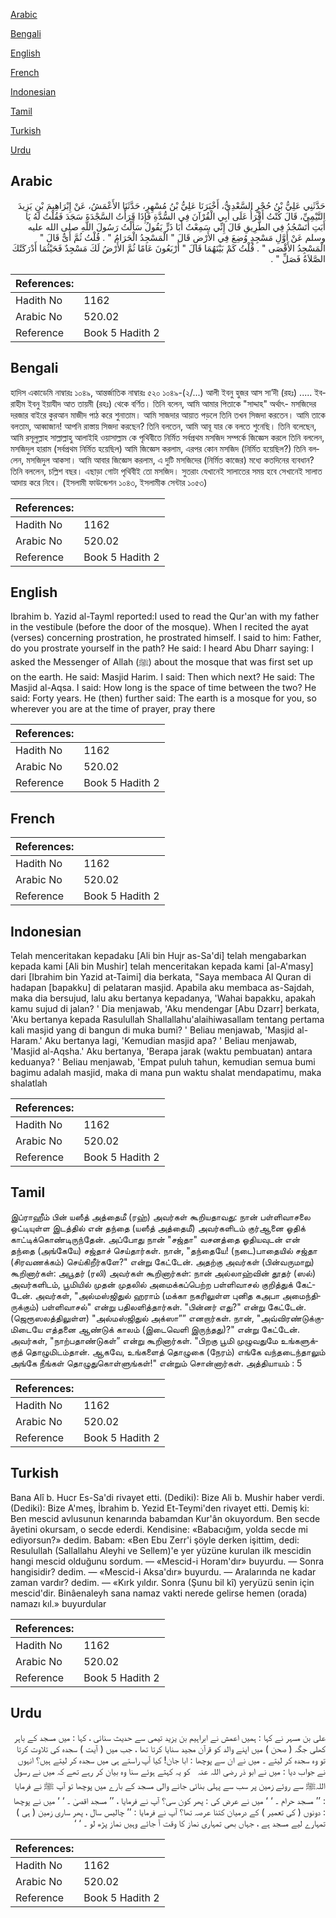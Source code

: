 [Arabic](#arabic)

[Bengali](#bengali)

[English](#english)

[French](#french)

[Indonesian](#indonesian)

[Tamil](#tamil)

[Turkish](#turkish)

[Urdu](#urdu)

## Arabic


<div dir="rtl" lang="ar" style={{fontSize:'larger',backgroundColor:'#f8f9fa',padding:20}}>
حَدَّثَنِي عَلِيُّ بْنُ حُجْرٍ السَّعْدِيُّ، أَخْبَرَنَا عَلِيُّ بْنُ مُسْهِرٍ، حَدَّثَنَا الأَعْمَشُ، عَنْ إِبْرَاهِيمَ بْنِ يَزِيدَ التَّيْمِيِّ، قَالَ كُنْتُ أَقْرَأُ عَلَى أَبِي الْقُرْآنَ فِي السُّدَّةِ فَإِذَا قَرَأْتُ السَّجْدَةَ سَجَدَ فَقُلْتُ لَهُ يَا أَبَتِ أَتَسْجُدُ فِي الطَّرِيقِ قَالَ إِنِّي سَمِعْتُ أَبَا ذَرٍّ يَقُولُ سَأَلْتُ رَسُولَ اللَّهِ صلى الله عليه وسلم عَنْ أَوَّلِ مَسْجِدٍ وُضِعَ فِي الأَرْضِ قَالَ ‏"‏ الْمَسْجِدُ الْحَرَامُ ‏"‏ ‏.‏ قُلْتُ ثُمَّ أَىٌّ قَالَ ‏"‏ الْمَسْجِدُ الأَقْصَى ‏"‏ ‏.‏ قُلْتُ كَمْ بَيْنَهُمَا قَالَ ‏"‏ أَرْبَعُونَ عَامًا ثُمَّ الأَرْضُ لَكَ مَسْجِدٌ فَحَيْثُمَا أَدْرَكَتْكَ الصَّلاَةُ فَصَلِّ ‏"‏ ‏.‏
</div>
<div style={{backgroundColor:'#f8f9fa',padding:20, marginBottom: 10}}><table> <thead> <tr> <th>References:</th> <th></th> </tr> </thead> <tbody><tr><td>Hadith No</td><td>1162</td></tr><tr><td>Arabic No</td><td>520.02</td></tr><tr><td>Reference</td><td>Book 5 Hadith 2</td></tr></tbody></table></div>

## Bengali


<div dir="ltr" lang="bn" style={{fontSize:'larger',backgroundColor:'#f8f9fa',padding:20}}>
হাদিস একাডেমি নাম্বারঃ ১০৪৯, আন্তর্জাতিক নাম্বারঃ ৫২০ ১০৪৯-(২/...) আলী ইবনু হুজর আস সা’দী (রহঃ) ..... ইবরাহীম ইবনু ইয়াযীদ আত তায়মী (রহঃ) থেকে বর্ণিত। তিনি বলেন, আমি আমার পিতাকে "সাদ্দাহ" অর্থাৎ- মসজিদের দরজার বাইরে কুরআন মাজীদ পাঠ করে শুনাতাম। আমি সাজদার আয়াত পড়লে তিনি তখন সিজদা করতেন। আমি তাকে বলতাম, আব্বাজান! আপনি রাস্তায় সিজদা করছেন? তিনি বলতেন, আমি আবূ যার কে বলতে শুনেছি। তিনি বলেছেন, আমি রসূলুল্লাহ সাল্লাল্লাহু আলাইহি ওয়াসাল্লাম কে পৃথিবীতে নির্মিত সর্বপ্রথম মসজিদ সম্পর্কে জিজ্ঞেস করলে তিনি বললেন, মসজিদুল হারাম (সর্বপ্রথম নির্মিত হয়েছিল) আমি জিজ্ঞেস করলাম, এরপর কোন মসজিদ (নির্মিত হয়েছিল?) তিনি বললেন, মসজিদুল আকসা। আমি আবার জিজ্ঞেস করলাম, এ দুটি মসজিদের (নির্মিত কাজের) মধ্যে কতদিনের ব্যবধান? তিনি বললেন, চল্লিশ বছর। এছাড়া গোটা পৃথিবীই তো মসজিদ। সুতরাং যেখানেই সালাতের সময় হবে সেখানেই সালাত আদায় করে নিবে। (ইসলামী ফাউন্ডেশন ১০৪৩, ইসলামীক সেন্টার ১০৫৩)
</div>
<div style={{backgroundColor:'#f8f9fa',padding:20, marginBottom: 10}}><table> <thead> <tr> <th>References:</th> <th></th> </tr> </thead> <tbody><tr><td>Hadith No</td><td>1162</td></tr><tr><td>Arabic No</td><td>520.02</td></tr><tr><td>Reference</td><td>Book 5 Hadith 2</td></tr></tbody></table></div>

## English


<div dir="ltr" lang="en" style={{fontSize:'larger',backgroundColor:'#f8f9fa',padding:20}}>
Ibrahim b. Yazid al-Tayml reported:I used to read the Qur'an with my father in the vestibule (before the door of the mosque). When I recited the ayat (verses) concerning prostration, he prostrated himself. I said to him: Father, do you prostrate yourself in the path? He said: I heard Abu Dharr saying: I asked the Messenger of Allah (ﷺ) about the mosque that was first set up on the earth. He said: Masjid Harim. I said: Then which next? He said: The Masjid al-Aqsa. I said: How long is the space of time between the two? He said: Forty years. He (then) further said: The earth is a mosque for you, so wherever you are at the time of prayer, pray there
</div>
<div style={{backgroundColor:'#f8f9fa',padding:20, marginBottom: 10}}><table> <thead> <tr> <th>References:</th> <th></th> </tr> </thead> <tbody><tr><td>Hadith No</td><td>1162</td></tr><tr><td>Arabic No</td><td>520.02</td></tr><tr><td>Reference</td><td>Book 5 Hadith 2</td></tr></tbody></table></div>

## French


<div dir="ltr" lang="fr" style={{fontSize:'larger',backgroundColor:'#f8f9fa',padding:20}}>

</div>
<div style={{backgroundColor:'#f8f9fa',padding:20, marginBottom: 10}}><table> <thead> <tr> <th>References:</th> <th></th> </tr> </thead> <tbody><tr><td>Hadith No</td><td>1162</td></tr><tr><td>Arabic No</td><td>520.02</td></tr><tr><td>Reference</td><td>Book 5 Hadith 2</td></tr></tbody></table></div>

## Indonesian


<div dir="ltr" lang="id" style={{fontSize:'larger',backgroundColor:'#f8f9fa',padding:20}}>
Telah menceritakan kepadaku [Ali bin Hujr as-Sa'di] telah mengabarkan kepada kami [Ali bin Mushir] telah menceritakan kepada kami [al-A'masy] dari [Ibrahim bin Yazid at-Taimi] dia berkata, "Saya membaca Al Quran di hadapan [bapakku] di pelataran masjid. Apabila aku membaca as-Sajdah, maka dia bersujud, lalu aku bertanya kepadanya, 'Wahai bapakku, apakah kamu sujud di jalan? ' Dia menjawab, 'Aku mendengar [Abu Dzarr] berkata, 'Aku bertanya kepada Rasulullah Shallallahu'alaihiwasallam tentang pertama kali masjid yang di bangun di muka bumi? ' Beliau menjawab, 'Masjid al-Haram.' Aku bertanya lagi, 'Kemudian masjid apa? ' Beliau menjawab, 'Masjid al-Aqsha.' Aku bertanya, 'Berapa jarak (waktu pembuatan) antara keduanya? ' Beliau menjawab, 'Empat puluh tahun, kemudian semua bumi bagimu adalah masjid, maka di mana pun waktu shalat mendapatimu, maka shalatlah
</div>
<div style={{backgroundColor:'#f8f9fa',padding:20, marginBottom: 10}}><table> <thead> <tr> <th>References:</th> <th></th> </tr> </thead> <tbody><tr><td>Hadith No</td><td>1162</td></tr><tr><td>Arabic No</td><td>520.02</td></tr><tr><td>Reference</td><td>Book 5 Hadith 2</td></tr></tbody></table></div>

## Tamil


<div dir="ltr" lang="ta" style={{fontSize:'larger',backgroundColor:'#f8f9fa',padding:20}}>
இப்ராஹீம் பின் யஸீத் அத்தைமீ (ரஹ்) அவர்கள் கூறியதாவது: நான் பள்ளிவாசலை ஒட்டியுள்ள இடத்தில் என் தந்தை (யஸீத் அத்தைமீ) அவர்களிடம் குர்ஆனை ஓதிக் காட்டிக்கொண்டிருந்தேன். அப்போது நான் "சஜ்தா" வசனத்தை ஓதியவுடன் என் தந்தை (அங்கேயே) சஜ்தாச் செய்தார்கள். நான், "தந்தையே! (நடை)பாதையில் சஜ்தா (சிரவணக்கம்) செய்கிறீர்களே?" என்று கேட்டேன். அதற்கு அவர்கள் (பின்வருமாறு) கூறினார்கள்: அபூதர் (ரலி) அவர்கள் கூறினார்கள்: நான் அல்லாஹ்வின் தூதர் (ஸல்) அவர்களிடம், பூமியில் முதன் முதலில் அமைக்கப்பெற்ற பள்ளிவாசல் குறித்துக் கேட்டேன். அவர்கள், "அல்மஸ்ஜிதுல் ஹராம் (மக்கா நகரிலுள்ள புனித கஅபா அமைந்திருக்கும்) பள்ளிவாசல்" என்று பதிலளித்தார்கள். "பின்னர் எது?" என்று கேட்டேன். (ஜெரூஸலத்திலுள்ள) "அல்மஸ்ஜிதுல் அக்ஸா”” எனறார்கள். நான், "அவ்விரண்டுக்குமிடையே எத்தனை ஆண்டுக் காலம் (இடைவெளி இருந்தது)?" என்று கேட்டேன். அவர்கள், "நாற்பதாண்டுகள்” என்று கூறினார்கள். "பிறகு பூமி முழுவதுமே உங்களுக்குத் தொழுமிடம்தான். ஆகவே, உங்களைத் தொழுகை (நேரம்) எங்கே வந்தடைந்தாலும் அங்கே நீங்கள் தொழுதுகொள்ளுங்கள்!" என்றும் சொன்னார்கள். அத்தியாயம் : 5
</div>
<div style={{backgroundColor:'#f8f9fa',padding:20, marginBottom: 10}}><table> <thead> <tr> <th>References:</th> <th></th> </tr> </thead> <tbody><tr><td>Hadith No</td><td>1162</td></tr><tr><td>Arabic No</td><td>520.02</td></tr><tr><td>Reference</td><td>Book 5 Hadith 2</td></tr></tbody></table></div>

## Turkish


<div dir="ltr" lang="tr" style={{fontSize:'larger',backgroundColor:'#f8f9fa',padding:20}}>
Bana Alî b. Hucr Es-Sa'di rivayet etti. (Dediki): Bize Ali b. Mushir haber verdi. (Dediki): Bize A'meş, İbrahim b. Yezid Et-Teymi'den rivayet etti. Demiş ki: Ben mescid avlusunun kenarında babamdan Kur'ân okuyordum. Ben secde âyetini okursam, o secde ederdi. Kendisine: «Babacığım, yolda secde mi ediyorsun?» dedim. Babam: «Ben Ebu Zerr'i şöyle derken işittim, dedi: Resulullah (Sallallahu Aleyhi ve Sellem)'e yer yüzüne kurulan ilk mescidin hangi mescid olduğunu sordum. — «Mescid-i Horam'dır» buyurdu. — Sonra hangisidir? dedim. — «Mescid-i Aksa'dır» buyurdu. — Aralarında ne kadar zaman vardır? dedim. — «Kırk yıldır. Sonra (Şunu bil kî) yeryüzü senin için mescid'dir. Binâenaleyh sana namaz vakti nerede gelirse hemen (orada) namazı kıl.» buyurdular
</div>
<div style={{backgroundColor:'#f8f9fa',padding:20, marginBottom: 10}}><table> <thead> <tr> <th>References:</th> <th></th> </tr> </thead> <tbody><tr><td>Hadith No</td><td>1162</td></tr><tr><td>Arabic No</td><td>520.02</td></tr><tr><td>Reference</td><td>Book 5 Hadith 2</td></tr></tbody></table></div>

## Urdu


<div dir="rtl" lang="ur" style={{fontSize:'larger',backgroundColor:'#f8f9fa',padding:20}}>
علی بن مسہر نے کہا : ہمیں اعمش نے ابراہیم بن یزید تیمی سے حدیث سنائی ، کہا : میں مسجد کے باہر کھلی جگہ ( صحن ) میں اپنے والد کو قرآن مجید سنایا کرتا تھا ، جب میں ( آیت ) سجدہ کی تلاوت کرتا تو وہ سجدہ کر لیتے ۔ میں نے ان سے پوچھا : ابا جان! کیا آپ راستے ہی میں سجدہ کر لیتے ہیں؟ انہوں نے جواب دیا : میں نے ابو ذر ‌رضی ‌اللہ ‌عنہ ‌ ‌ کو یہ کہتے ہوئے سنا وہ بیان کر رہے تھے کہ میں نے رسول اللہﷺ سے روئے زمین پر سب سے پہلی بنائی جانے والی مسجد کے بارے میں پوچھا تو آپ ﷺ نے فرمایا : ’’ مسجد حرام ۔ ‘ ‘ میں نے عرض کی : پھر کون سی؟ آپ نے فرمایا ، ’’ مسجد اقصیٰ ۔ ‘ ‘ میں نے پوچھا : دونوں ( کی تعمیر ) کے درمیان کتنا عرصہ تھا؟ آپ نے فرمایا : ’’ چالیس سال ، پھر ساری زمین ( ہی ) تمہارے لیے مسجد ہے ، جہاں بھی تمہاری نماز کا وقت آ جائے وہیں نماز پڑھ لو ۔ ‘ ‘
</div>
<div style={{backgroundColor:'#f8f9fa',padding:20, marginBottom: 10}}><table> <thead> <tr> <th>References:</th> <th></th> </tr> </thead> <tbody><tr><td>Hadith No</td><td>1162</td></tr><tr><td>Arabic No</td><td>520.02</td></tr><tr><td>Reference</td><td>Book 5 Hadith 2</td></tr></tbody></table></div>